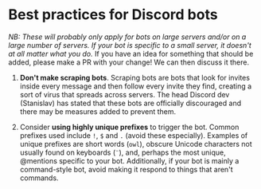 # Best practices for Discord bots

*NB: These will probably only apply for bots on large servers and/or on a large
number of servers. If your bot is specific to a small server, it doesn't at all
matter what you do.* If you have an idea for something that should be added,
please make a PR with your change! We can then discuss it there.

1. **Don't make scraping bots**. Scraping bots are bots that look for invites
   inside every message and then follow every invite they find, creating a sort
   of virus that spreads across servers. The head Discord dev (Stanislav) has
   stated that these bots are officially discouraged and there may be measures
   added to prevent them.

2. Consider **using highly unique prefixes** to trigger the bot. Common prefixes
   used include `!`, `$` and `.` (avoid these especially). Examples of unique
   prefixes are short words (`owl`), obscure Unicode characters not usually
   found on keyboards (`¨`), and, perhaps the most unique, @mentions specific
   to your bot. Additionally, if your bot is mainly a command-style bot, avoid
   making it respond to things that aren't commands.
